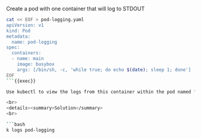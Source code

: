 Create a pod with one container that will log to STDOUT

```bash
cat << EOF > pod-logging.yaml
apiVersion: v1
kind: Pod
metadata:
  name: pod-logging
spec:
  containers:
  - name: main
    image: busybox
    args: [/bin/sh, -c, 'while true; do echo $(date); sleep 1; done']
EOF
```{{exec}}

Use kubectl to view the logs from this container within the pod named "pod-logging"

<br>
<details><summary>Solution</summary>
<br>

```bash
k logs pod-logging
```

</details>